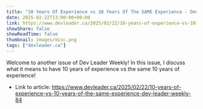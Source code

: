 ```yaml
---
title: "10 Years Of Experience vs 10 Years Of The SAME Experience - Dev Leader Weekly 84"
date: 2025-02-22T13:00:00+00:00
link: https://www.devleader.ca/2025/02/22/10-years-of-experience-vs-10-years-of-the-same-experience-dev-leader-weekly-84
showShare: false
showReadTime: false
thumbnail: images/misc.png
tags: ["devleader.ca"]
---
```

Welcome to another issue of Dev Leader Weekly! In this issue, I discuss what it means to have 10 years of experience vs the same 10 years of experience!

- Link to article: https://www.devleader.ca/2025/02/22/10-years-of-experience-vs-10-years-of-the-same-experience-dev-leader-weekly-84